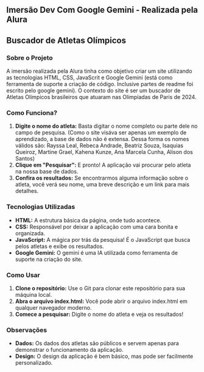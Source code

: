 ## **Imersão Dev Com Google Gemini - Realizada pela Alura**

## **Buscador de Atletas Olímpicos**

### **Sobre o Projeto**

A imersão realizada pela Alura tinha como objetivo criar um site utilizando as tecnologias HTML, CSS, JavaScrit e Google Gemini (está como ferramenta de suporte a criação de código. Inclusive partes de readme foi escrito pelo google gemini). O contexto do site é ser um buscador de Atletas Olímpicos brasileiros que atuaram nas Olimpíadas de Paris de 2024. 

### **Como Funciona?**

1. **Digite o nome do atleta:** Basta digitar o nome completo ou parte dele no campo de pesquisa. (Como o site visáva ser apenas um exemplo de aprendizado, a base de dados não é extensa. Dessa forma os nomes válidos são: Rayssa Leal, Rebeca Andrade, Beatriz Souza, Isaquias Queiroz, Martine Grael, Kahena Kunze, Ana Marcela Cunha, Alison dos Santos)
2. **Clique em "Pesquisar":** E pronto! A aplicação vai procurar pelo atleta na nossa base de dados.
3. **Confira os resultados:** Se encontrarmos alguma informação sobre o atleta, você verá seu nome, uma breve descrição e um link para mais detalhes.

### **Tecnologias Utilizadas**

* **HTML:** A estrutura básica da página, onde tudo acontece.
* **CSS:** Responsável por deixar a aplicação com uma cara bonita e organizada.
* **JavaScript:** A mágica por trás da pesquisa! É o JavaScript que busca pelos atletas e exibe os resultados.
* **Google Gemini:** O gemini é uma IA utilizada como ferramenta de suporte na criação do site.

### **Como Usar**

1. **Clone o repositório:** Use o Git para clonar este repositório para sua máquina local.
2. **Abra o arquivo index.html:** Você pode abrir o arquivo index.html em qualquer navegador moderno.
3. **Comece a pesquisar:** Digite o nome do atleta e veja os resultados!

### **Observações**

* **Dados:** Os dados dos atletas são públicos e servem apenas para demonstrar o funcionamento da aplicação.
* **Design:** O design da aplicação é bem básico, mas pode ser facilmente personalizado.

